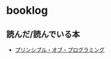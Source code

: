 # booklog

## 読んだ/読んでいる本

- [プリンシプル・オブ・プログラミング](https://github.com/kmtym1998/booklog/tree/main/principle-of-programming)
